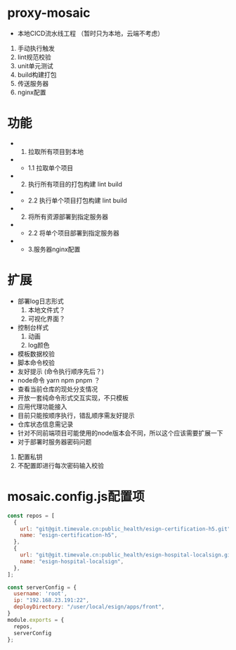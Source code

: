 # proxy-mosaic
- 本地CICD流水线工程 （暂时只为本地，云端不考虑）
1. 手动执行触发
2. lint规范校验
3. unit单元测试
4. build构建打包
5. 传送服务器
6. nginx配置


# 功能
- 1. 拉取所有项目到本地
- - 1.1 拉取单个项目 
- 2. 执行所有项目的打包构建 lint build
- - 2.2 执行单个项目打包构建 lint build
- 2. 将所有资源部署到指定服务器
- - 2.2 将单个项目部署到指定服务器
- - 3.服务器nginx配置


# 扩展
- 部署log日志形式
    1. 本地文件式？
    2. 可视化界面？
- 控制台样式
    1. 动画
    2. log颜色
- 模板数据校验
- 脚本命令校验
- 友好提示 (命令执行顺序先后？)
- node命令 yarn npm pnpm ？
- 查看当前仓库的现处分支情况
- 开放一套纯命令形式交互实现，不只模板
- 应用代理功能接入
- 目前只能按顺序执行，错乱顺序需友好提示
- 仓库状态信息需记录
- 针对不同前端项目可能使用的node版本会不同，所以这个应该需要扩展一下
- 对于部署时服务器密码问题
1. 配置私钥
2. 不配置即进行每次密码输入校验



# mosaic.config.js配置项
```js
const repos = [
  {
    url: "git@git.timevale.cn:public_health/esign-certification-h5.git",
    name: "esign-certification-h5",
  },
  {
    url: "git@git.timevale.cn:public_health/esign-hospital-localsign.git",
    name: "esign-hospital-localsign",
  },
];

const serverConfig = {
  username: 'root',
  ip: "192.168.23.191:22",
  deployDirectory: "/user/local/esign/apps/front",
}
module.exports = {
  repos,
  serverConfig
};

```
